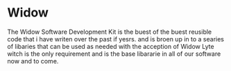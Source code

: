 # Widow
The Widow Software Development Kit is the buest of the buest reusible code that i have writen over the past if yesrs. and is broen up in to a searies of libaries that can be used as needed with the acception of Widow Lyte witch is the only requirement and is the base libararie in all of our software now and to come.
